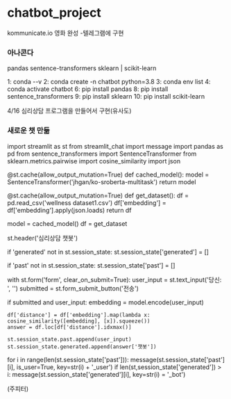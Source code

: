 # chatbot_project
kommunicate.io 영화 완성
-텔레그램에 구현


### 아나콘다
pandas
sentence-transformers
sklearn   |      scikit-learn


1: conda --v
2: conda create -n chatbot python=3.8
3: conda env list
4: conda activate chatbot
6: pip install pandas
8: pip install sentence_transformers
9: pip install sklearn
10: pip install scikit-learn














4/16
심리상담 프로그램을 만들어서 구현(유사도)

### 새로운 챗 만듦
import streamlit as st
from streamlit_chat import message
import pandas as pd
from sentence_transformers import SentenceTransformer
from sklearn.metrics.pairwise import cosine_similarity
import json

@st.cache(allow_output_mutation=True)
def cached_model():
    model = SentenceTransformer('jhgan/ko-sroberta-multitask')
    return model

@st.cache(allow_output_mutation=True)
def get_dataset():
    df = pd.read_csv('wellness dataset1.csv')
    df['embedding'] = df['embedding'].apply(json.loads)
    return df

model = cached_model()
df = get_dataset

st.header('심리상담 챗봇')

if 'generated' not in st.session_state:
    st.session_state['generated'] = []

if 'past' not in st.session_state:
    st.session_state['past'] = []

with st.form('form', clear_on_submit=True):
    user_input = st.text_input('당신: ', '')
    submitted = st.form_submit_button('전송')
    
if submitted and user_input:
    embedding = model.encode(user_input)
    
    df['distance'] = df['embedding'].map(lambda x: cosine_similarity([embedding], [x]).squeeze())
    answer = df.loc[df['distance'].idxmax()]
    
    st.session_state.past.append(user_input)
    st.session_state.generated.append(answer['챗봇'])
    
for i in range(len(st.session_state['past'])):
    message(st.session_state['past'][i], is_user=True, key=str(i) + '_user')
    if len(st,session_state['generated']) > i:
        message(st.session_state['generated'][i], key=str(i) = '_bot')
        
  (주피터)
